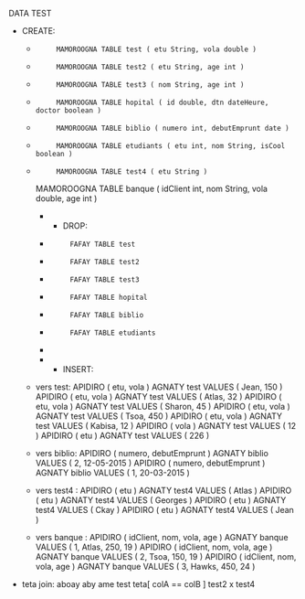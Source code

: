 DATA TEST
* CREATE:

  *          MAMOROOGNA TABLE test ( etu String, vola double )
  *          MAMOROOGNA TABLE test2 ( etu String, age int )
  *          MAMOROOGNA TABLE test3 ( nom String, age int )
  *          MAMOROOGNA TABLE hopital ( id double, dtn dateHeure, doctor boolean )
  *          MAMOROOGNA TABLE biblio ( numero int, debutEmprunt date )
  *          MAMOROOGNA TABLE etudiants ( etu int, nom String, isCool boolean )
  *          MAMOROOGNA TABLE test4 ( etu String )
    MAMOROOGNA TABLE banque ( idClient int, nom String, vola double, age int )

      * * DROP:
      *          FAFAY TABLE test
      *          FAFAY TABLE test2
      *          FAFAY TABLE test3
      *          FAFAY TABLE hopital
      *          FAFAY TABLE biblio
      *          FAFAY TABLE etudiants
      * 
      * * INSERT:
  - vers test:
    APIDIRO ( etu, vola ) AGNATY test VALUES ( Jean, 150 )
    APIDIRO ( etu, vola ) AGNATY test VALUES ( Atlas, 32 )
    APIDIRO ( etu, vola ) AGNATY test VALUES ( Sharon, 45 )
    APIDIRO ( etu, vola ) AGNATY test VALUES ( Tsoa, 450 )
    APIDIRO ( etu, vola ) AGNATY test VALUES ( Kabisa, 12 )
    APIDIRO ( vola ) AGNATY test VALUES ( 12 )
    APIDIRO ( etu ) AGNATY test VALUES ( 226 )

  - vers biblio:
  APIDIRO ( numero, debutEmprunt ) AGNATY biblio VALUES ( 2, 12-05-2015 )
  APIDIRO ( numero, debutEmprunt ) AGNATY biblio VALUES ( 1, 20-03-2015 )

  - vers test4 :
  APIDIRO ( etu ) AGNATY test4 VALUES ( Atlas )
  APIDIRO ( etu ) AGNATY test4 VALUES ( Georges )
  APIDIRO ( etu ) AGNATY test4 VALUES ( Ckay )
  APIDIRO ( etu ) AGNATY test4 VALUES ( Jean )

  - vers banque :
  APIDIRO ( idClient, nom, vola, age ) AGNATY banque VALUES ( 1, Atlas, 250, 19 )
  APIDIRO ( idClient, nom, vola, age ) AGNATY banque VALUES ( 2, Tsoa, 150, 19 )
  APIDIRO ( idClient, nom, vola, age ) AGNATY banque VALUES ( 3, Hawks, 450, 24 )

* teta join:
  aboay aby ame test teta[ colA == colB ] test2 x test4